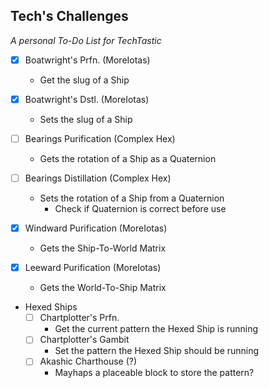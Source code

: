 ## Tech's Challenges
*A personal To-Do List for TechTastic*
* [x] Boatwright's Prfn. (MoreIotas)
    * Get the slug of a Ship
* [x] Boatwright's Dstl. (MoreIotas)
    * Sets the slug of a Ship

* [ ] Bearings Purification (Complex Hex)
    * Gets the rotation of a Ship as a Quaternion
* [ ] Bearings Distillation (Complex Hex)
    * Sets the rotation of a Ship from a Quaternion
        * Check if Quaternion is correct before use

* [x] Windward Purification (MoreIotas)
    * Gets the Ship-To-World Matrix
* [x] Leeward Purification (MoreIotas)
    * Gets the World-To-Ship Matrix

* Hexed Ships
    * [ ] Chartplotter's Prfn.
        * Get the current pattern the Hexed Ship is running
    * [ ] Chartplotter's Gambit
        * Set the pattern the Hexed Ship should be running
    * [ ] Akashic Charthouse (?)
        * Mayhaps a placeable block to store the pattern?